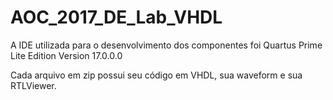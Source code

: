 # AOC_2017_DE_Lab_VHDL

A IDE utilizada para o desenvolvimento dos componentes foi Quartus Prime Lite Edition Version 17.0.0.0


Cada arquivo em zip possui seu código em VHDL, sua waveform e sua RTLViewer.
